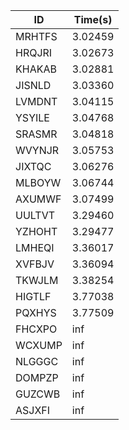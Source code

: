 |ID|Time(s)|
|-|-|
|MRHTFS|3.02459|
|HRQJRI|3.02673|
|KHAKAB|3.02881|
|JISNLD|3.03360|
|LVMDNT|3.04115|
|YSYILE|3.04768|
|SRASMR|3.04818|
|WVYNJR|3.05753|
|JIXTQC|3.06276|
|MLBOYW|3.06744|
|AXUMWF|3.07499|
|UULTVT|3.29460|
|YZHOHT|3.29477|
|LMHEQI|3.36017|
|XVFBJV|3.36094|
|TKWJLM|3.38254|
|HIGTLF|3.77038|
|PQXHYS|3.77509|
|FHCXPO|inf|
|WCXUMP|inf|
|NLGGGC|inf|
|DOMPZP|inf|
|GUZCWB|inf|
|ASJXFI|inf|
